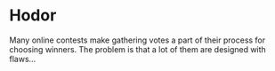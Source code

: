 # Hodor

Many online contests make gathering votes a part of their process for choosing winners. The problem is that a lot of them are designed with flaws…
